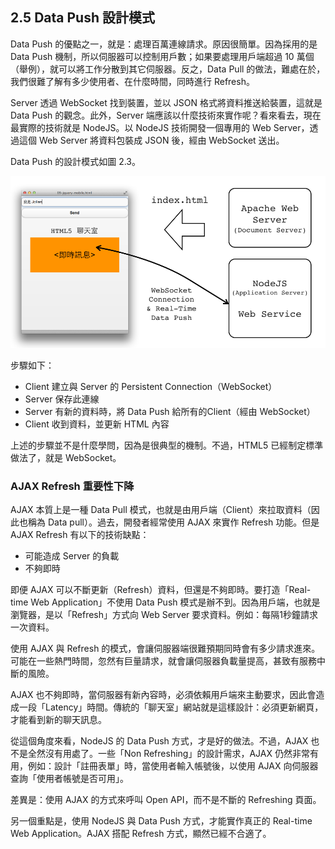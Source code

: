 ## 2.5 Data Push 設計模式

Data Push 的優點之一，就是：處理百萬連線請求。原因很簡單。因為採用的是 Data Push 機制，所以伺服器可以控制用戶數；如果要處理用戶端超過 10 萬個（舉例），就可以將工作分散到其它伺服器。反之，Data Pull 的做法，難處在於，我們很難了解有多少使用者、在什麼時間，同時進行 Refresh。

Server 透過 WebSocket 找到裝置，並以 JSON 格式將資料推送給裝置，這就是 Data Push 的觀念。此外，Server 端應該以什麼技術來實作呢？看來看去，現在最實際的技術就是 NodeJS。以 NodeJS 技術開發一個專用的 Web Server，透過這個 Web Server 將資料包裝成 JSON 後，經由 WebSocket 送出。

Data Push 的設計模式如圖 2.3。

![圖 2.3：Data Push 架構圖](images/figure-2_3.png)

步驟如下：

- Client 建立與 Server 的 Persistent Connection（WebSocket）
- Server 保存此連線
- Server 有新的資料時，將 Data Push 給所有的Client（經由 WebSocket）
- Client 收到資料，並更新 HTML 內容

上述的步驟並不是什麼學問，因為是很典型的機制。不過，HTML5 已經制定標準做法了，就是 WebSocket。

### AJAX Refresh 重要性下降

AJAX 本質上是一種 Data Pull 模式，也就是由用戶端（Client）來拉取資料（因此也稱為 Data pull）。過去，開發者經常使用 AJAX 來實作 Refresh 功能。但是 AJAX Refresh 有以下的技術缺點：

- 可能造成 Server 的負載
- 不夠即時

即便 AJAX 可以不斷更新（Refresh）資料，但還是不夠即時。要打造「Real-time Web Application」不使用 Data Push 模式是辦不到。因為用戶端，也就是瀏覽器，是以「Refresh」方式向 Web Server 要求資料。例如：每隔1秒鐘請求一次資料。

使用 AJAX 與 Refresh 的模式，會讓伺服器端很難預期同時會有多少請求進來。可能在一些熱門時間，忽然有巨量請求，就會讓伺服器負載量提高，甚致有服務中斷的風險。

AJAX 也不夠即時，當伺服器有新內容時，必須依賴用戶端來主動要求，因此會造成一段「Latency」時間。傳統的「聊天室」網站就是這樣設計：必須更新網頁，才能看到新的聊天訊息。

從這個角度來看，NodeJS 的 Data Push 方式，才是好的做法。不過，AJAX 也不是全然沒有用處了。一些「Non Refreshing」的設計需求，AJAX 仍然非常有用，例如：設計「註冊表單」時，當使用者輸入帳號後，以使用 AJAX 向伺服器查詢「使用者帳號是否可用」。

差異是：使用 AJAX 的方式來呼叫 Open API，而不是不斷的 Refreshing 頁面。

另一個重點是，使用 NodeJS 與 Data Push 方式，才能實作真正的 Real-time Web Application。AJAX 搭配 Refresh 方式，顯然已經不合適了。
